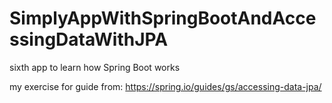 # SimplyAppWithSpringBootAndAccessingDataWithJPA

sixth app to learn how Spring Boot works

my exercise for guide from: https://spring.io/guides/gs/accessing-data-jpa/
